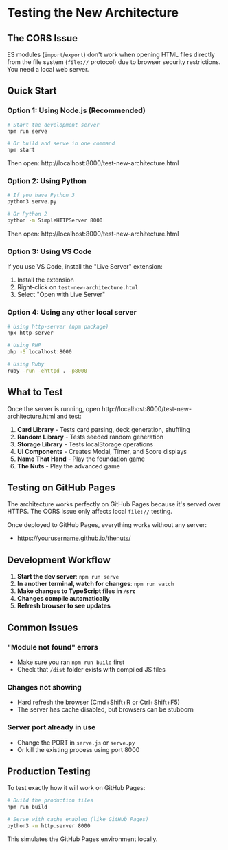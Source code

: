 # Testing the New Architecture

## The CORS Issue

ES modules (`import`/`export`) don't work when opening HTML files directly from the file system (`file://` protocol) due to browser security restrictions. You need a local web server.

## Quick Start

### Option 1: Using Node.js (Recommended)
```bash
# Start the development server
npm run serve

# Or build and serve in one command
npm start
```

Then open: http://localhost:8000/test-new-architecture.html

### Option 2: Using Python
```bash
# If you have Python 3
python3 serve.py

# Or Python 2
python -m SimpleHTTPServer 8000
```

Then open: http://localhost:8000/test-new-architecture.html

### Option 3: Using VS Code
If you use VS Code, install the "Live Server" extension:
1. Install the extension
2. Right-click on `test-new-architecture.html`
3. Select "Open with Live Server"

### Option 4: Using any other local server
```bash
# Using http-server (npm package)
npx http-server

# Using PHP
php -S localhost:8000

# Using Ruby
ruby -run -ehttpd . -p8000
```

## What to Test

Once the server is running, open http://localhost:8000/test-new-architecture.html and test:

1. **Card Library** - Tests card parsing, deck generation, shuffling
2. **Random Library** - Tests seeded random generation
3. **Storage Library** - Tests localStorage operations
4. **UI Components** - Creates Modal, Timer, and Score displays
5. **Name That Hand** - Play the foundation game
6. **The Nuts** - Play the advanced game

## Testing on GitHub Pages

The architecture works perfectly on GitHub Pages because it's served over HTTPS. The CORS issue only affects local `file://` testing.

Once deployed to GitHub Pages, everything works without any server:
- https://yourusername.github.io/thenuts/

## Development Workflow

1. **Start the dev server**: `npm run serve`
2. **In another terminal, watch for changes**: `npm run watch`
3. **Make changes to TypeScript files in `/src`**
4. **Changes compile automatically**
5. **Refresh browser to see updates**

## Common Issues

### "Module not found" errors
- Make sure you ran `npm run build` first
- Check that `/dist` folder exists with compiled JS files

### Changes not showing
- Hard refresh the browser (Cmd+Shift+R or Ctrl+Shift+F5)
- The server has cache disabled, but browsers can be stubborn

### Server port already in use
- Change the PORT in `serve.js` or `serve.py`
- Or kill the existing process using port 8000

## Production Testing

To test exactly how it will work on GitHub Pages:
```bash
# Build the production files
npm run build

# Serve with cache enabled (like GitHub Pages)
python3 -m http.server 8000
```

This simulates the GitHub Pages environment locally.